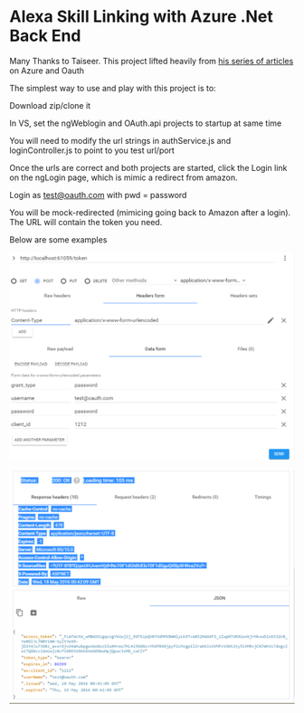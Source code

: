 # Alexa Skill Linking with Azure .Net Back End

Many Thanks to Taiseer.  This project lifted heavily from [his series of articles](http://bitoftech.net/2014/07/16/enable-oauth-refresh-tokens-angularjs-app-using-asp-net-web-api-2-owin/) on Azure and Oauth

The simplest way to use and play with this project is to:

Download zip/clone it

In VS, set the ngWeblogin and OAuth.api projects to startup at same time

You will need to modify the url strings in authService.js and loginController.js to point to you test url/port

Once the urls are correct and both projects are started, click the Login link on the ngLogin page, which is mimic a redirect from amazon.

Login as test@oauth.com with pwd = password

You will be mock-redirected (mimicing going back to Amazon after a login).  The URL will contain the token you need.

Below are some examples

![alt text](OAuth.Models/images/token2.png)

![alt text](OAuth.Models/images/token1.png)





